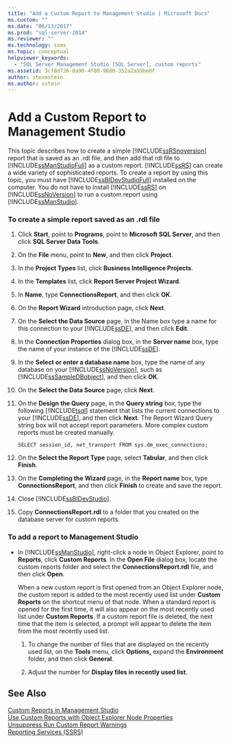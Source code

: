 ```yaml
---
title: "Add a Custom Report to Management Studio | Microsoft Docs"
ms.custom: ""
ms.date: "06/13/2017"
ms.prod: "sql-server-2014"
ms.reviewer: ""
ms.technology: ssms
ms.topic: conceptual
helpviewer_keywords: 
  - "SQL Server Management Studio [SQL Server], custom reports"
ms.assetid: 3cf8d726-0a90-4f80-98d0-352a2a59be0f
author: stevestein
ms.author: sstein
---
```

# Add a Custom Report to Management Studio
  This topic describes how to create a simple [!INCLUDE[ssRSnoversion](../../includes/ssrsnoversion-md.md)] report that is saved as an .rdl file, and then add that rdl file to [!INCLUDE[ssManStudioFull](../../includes/ssmanstudiofull-md.md)] as a custom report. [!INCLUDE[ssRS](../../includes/ssrs.md)] can create a wide variety of sophisticated reports. To create a report by using this topic, you must have [!INCLUDE[ssBIDevStudioFull](../../includes/ssbidevstudiofull-md.md)] installed on the computer. You do not have to install [!INCLUDE[ssRS](../../includes/ssrs.md)] on [!INCLUDE[ssNoVersion](../../includes/ssnoversion-md.md)] to run a custom report using [!INCLUDE[ssManStudio](../../includes/ssmanstudio-md.md)].  
  
  
### To create a simple report saved as an .rdl file  
  
1.  Click **Start**, point to **Programs**, point to **Microsoft SQL Server**, and then click **SQL Server Data Tools**.  
  
2.  On the **File** menu, point to **New**, and then click **Project**.  
  
3.  In the **Project Types** list, click **Business Intelligence Projects**.  
  
4.  In the **Templates** list, click **Report Server Project Wizard**.  
  
5.  In **Name**, type **ConnectionsReport**, and then click **OK**.  
  
6.  On the **Report Wizard** introduction page, click **Next**.  
  
7.  On the **Select the Data Source** page, in the Name box type a name for this connection to your [!INCLUDE[ssDE](../../includes/ssde-md.md)], and then click **Edit**.  
  
8.  In the **Connection Properties** dialog box, in the **Server name** box, type the name of your instance of the [!INCLUDE[ssDE](../../includes/ssde-md.md)].  
  
9. In the **Select or enter a database name** box, type the name of any database on your [!INCLUDE[ssNoVersion](../../includes/ssnoversion-md.md)], such as [!INCLUDE[ssSampleDBobject](../../includes/sssampledbobject-md.md)], and then click **OK**.  
  
10. On the **Select the Data Source** page, click **Next**.  
  
11. On the **Design the Query** page, in the **Query string** box, type the following [!INCLUDE[tsql](../../includes/tsql-md.md)] statement that lists the current connections to your [!INCLUDE[ssDE](../../includes/ssde-md.md)], and then click **Next**. The Report Wizard Query string box will not accept report parameters. More complex custom reports must be created manually.  
  
     `SELECT session_id, net_transport FROM sys.dm_exec_connections;`  
  
12. On the **Select the Report Type** page, select **Tabular**, and then click **Finish**.  
  
13. On the **Completing the Wizard** page, in the **Report name** box, type **ConnectionsReport**, and then click **Finish** to create and save the report.  
  
14. Close [!INCLUDE[ssBIDevStudio](../../includes/ssbidevstudio-md.md)].  
  
15. Copy **ConnectionsReport.rdl** to a folder that you created on the database server for custom reports.  
  
### To add a report to Management Studio  
  
-   In [!INCLUDE[ssManStudio](../../includes/ssmanstudio-md.md)], right-click a node in Object Explorer, point to **Reports**, click **Custom Reports**. In the **Open File** dialog box, locate the custom reports folder and select the **ConnectionsReport.rdl** file, and then click **Open**.  
  
     When a new custom report is first opened from an Object Explorer node, the custom report is added to the most recently used list under **Custom Reports** on the shortcut menu of that node. When a standard report is opened for the first time, it will also appear on the most recently used list under **Custom Reports**. If a custom report file is deleted, the next time that the item is selected, a prompt will appear to delete the item from the most recently used list.  
  
    1.  To change the number of files that are displayed on the recently used list, on the **Tools** menu, click **Options,** expand the **Environment** folder, and then click **General**.  
  
    2.  Adjust the number for **Display files in recently used list**.  
  
## See Also  
 [Custom Reports in Management Studio](custom-reports-in-management-studio.md)   
 [Use Custom Reports with Object Explorer Node Properties](use-custom-reports-with-object-explorer-node-properties.md)   
 [Unsuppress Run Custom Report Warnings](unsuppress-run-custom-report-warnings.md)   
 [Reporting Services &#40;SSRS&#41;](../../reporting-services/create-deploy-and-manage-mobile-and-paginated-reports.md)  
  
  
